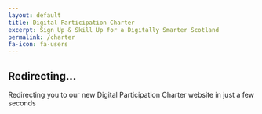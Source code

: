 ```yaml
---
layout: default
title: Digital Participation Charter
excerpt: Sign Up & Skill Up for a Digitally Smarter Scotland
permalink: /charter
fa-icon: fa-users
---
```


<div class="section">
    <div class="container-fluid flow-text">
        <h2>Redirecting...</h2>
        <p>Redirecting you to our new Digital Participation Charter website in just a few seconds</p>
    </div>
</div>

<script>
    window.setTimeout(function(){
        window.location.href= "https://digitalparticipation.scot/";
    }, 5000);
</script>
